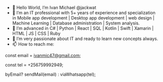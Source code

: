 - 👋 Hello World, I’m  Ivan Michael @jackwat
- 👀 I’m an IT professional with 5+ years of experience and specialization in Mobile app development | Desktop app development | web design | Machine Learning | Database administration | System analysis.
- 🌱 I’m advanced in C# | Python | React | SQL | Kotlin | Swift | Xamarin | HTML | JS | CSS | Ruby 
- 💞️ I’m very passionate about IT and ready to learn new concepts always.
- 📫 How to reach me:

const email = ivanmic47@gmail.com;

const tel = +256759992949;

byEmail? sendMail(email) : viaWhatsapp(tel);

<!---
jackwat/jackwat is a ✨ special ✨ repository because its `README.md` (this file) appears on your GitHub profile.
You can click the Preview link to take a look at your changes.
--->
